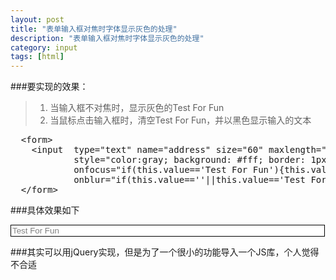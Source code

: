```yaml
---
layout: post
title: "表单输入框对焦时字体显示灰色的处理"
description: "表单输入框对焦时字体显示灰色的处理"
category: input
tags: [html]
---
```


###要实现的效果：   
>1. 当输入框不对焦时，显示灰色的Test For Fun    
>2. 当鼠标点击输入框时，清空Test For Fun，并以黑色显示输入的文本    

<pre class="brush:php">
  &lt;form>
    &lt;input  type="text" name="address" size="60" maxlength="60" 
    		style="color:gray; background: #fff; border: 1px solid #000;" value="Test For Fun" 
    		onfocus="if(this.value=='Test For Fun'){this.value=''};this.style.color='black';" 
    		onblur="if(this.value==''||this.value=='Test For Fun'){this.value='Test For Fun';this.style.color='gray';}">
  &lt;/form>
</pre>
###具体效果如下
<form>
<input type="text" name="address" size="60" maxlength="60" style="color:gray; background: #fff; border: 1px solid #000;" value="Test For Fun" onfocus="if(this.value=='Test For Fun'){this.value=''};this.style.color='black';" onblur="if(this.value==''||this.value=='Test For Fun'){this.value='Test For Fun';this.style.color='gray';}">
</form>

###其实可以用jQuery实现，但是为了一个很小的功能导入一个JS库，个人觉得不合适
